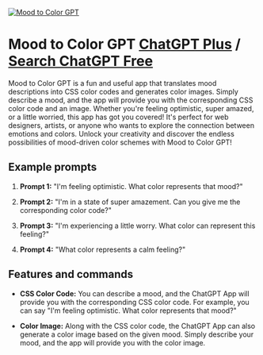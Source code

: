 
[![Mood to Color GPT](https://files.oaiusercontent.com/file-1WoPGq9cPsmn8ANelX9krJIN?se=2123-10-17T09%3A32%3A15Z&sp=r&sv=2021-08-06&sr=b&rscc=max-age%3D31536000%2C%20immutable&rscd=attachment%3B%20filename%3Dd729e24c-fc80-4fb2-a15b-2d3de47ccc82.png&sig=t7kxkwsm8m3zPnLTLb3%2B6RRzcPGHVZkpgTg0f9JgB7I%3D)](https://chat.openai.com/g/g-2qWacruxN-mood-to-color-gpt)

# Mood to Color GPT [ChatGPT Plus](https://chat.openai.com/g/g-2qWacruxN-mood-to-color-gpt) / [Search ChatGPT Free](https://gptcall.net/index.html#/?search=Mood%20to%20Color%20GPT)

Mood to Color GPT is a fun and useful app that translates mood descriptions into CSS color codes and generates color images. Simply describe a mood, and the app will provide you with the corresponding CSS color code and an image. Whether you're feeling optimistic, super amazed, or a little worried, this app has got you covered! It's perfect for web designers, artists, or anyone who wants to explore the connection between emotions and colors. Unlock your creativity and discover the endless possibilities of mood-driven color schemes with Mood to Color GPT!

## Example prompts

1. **Prompt 1:** "I'm feeling optimistic. What color represents that mood?"

2. **Prompt 2:** "I'm in a state of super amazement. Can you give me the corresponding color code?"

3. **Prompt 3:** "I'm experiencing a little worry. What color can represent this feeling?"

4. **Prompt 4:** "What color represents a calm feeling?"

## Features and commands

- **CSS Color Code:** You can describe a mood, and the ChatGPT App will provide you with the corresponding CSS color code. For example, you can say "I'm feeling optimistic. What color represents that mood?"

- **Color Image:** Along with the CSS color code, the ChatGPT App can also generate a color image based on the given mood. Simply describe your mood, and the app will provide you with the color image.


